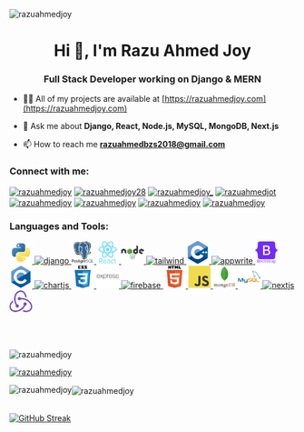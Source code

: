 <p align="left"> <img src="https://media.licdn.com/dms/image/v2/D5616AQE9_dr5HTNfyA/profile-displaybackgroundimage-shrink_350_1400/B56ZXJD4FLGcAY-/0/1742834992523?e=1748476800&v=beta&t=uomDWiQ4Yo8UOy2M9Vh8T3f94_BoXdT5WPLmikPVcYU" alt="razuahmedjoy" /> </p>


<h1 align="center">Hi 👋, I'm Razu Ahmed Joy</h1>
<h3 align="center">Full Stack Developer working on Django & MERN</h3>

- 👨‍💻 All of my projects are available at [https://razuahmedjoy.com](https://razuahmedjoy.com)

- 💬 Ask me about **Django, React, Node.js, MySQL, MongoDB, Next.js**

- 📫 How to reach me **razuahmedbzs2018@gmail.com**

<h3 align="left">Connect with me:</h3>
<p align="left">
<a href="https://linkedin.com/in/razuahmedjoy" target="blank"><img align="center" src="https://raw.githubusercontent.com/rahuldkjain/github-profile-readme-generator/master/src/images/icons/Social/linked-in-alt.svg" alt="razuahmedjoy" height="30" width="40" /></a>
<a href="https://fb.com/razuahmedjoy28" target="blank"><img align="center" src="https://raw.githubusercontent.com/rahuldkjain/github-profile-readme-generator/master/src/images/icons/Social/facebook.svg" alt="razuahmedjoy28" height="30" width="40" /></a>
<a href="https://instagram.com/razuahmedjoy_" target="blank"><img align="center" src="https://raw.githubusercontent.com/rahuldkjain/github-profile-readme-generator/master/src/images/icons/Social/instagram.svg" alt="razuahmedjoy_" height="30" width="40" /></a>
<a href="https://www.codechef.com/users/razuahmedjot" target="blank"><img align="center" src="https://cdn.jsdelivr.net/npm/simple-icons@3.1.0/icons/codechef.svg" alt="razuahmedjot" height="30" width="40" /></a>
<a href="https://www.hackerrank.com/razuahmedjoy" target="blank"><img align="center" src="https://raw.githubusercontent.com/rahuldkjain/github-profile-readme-generator/master/src/images/icons/Social/hackerrank.svg" alt="razuahmedjoy" height="30" width="40" /></a>
<a href="https://codeforces.com/profile/razuahmedjoy" target="blank"><img align="center" src="https://raw.githubusercontent.com/rahuldkjain/github-profile-readme-generator/master/src/images/icons/Social/codeforces.svg" alt="razuahmedjoy" height="30" width="40" /></a>
<a href="https://www.leetcode.com/razuahmedjoy" target="blank"><img align="center" src="https://raw.githubusercontent.com/rahuldkjain/github-profile-readme-generator/master/src/images/icons/Social/leet-code.svg" alt="razuahmedjoy" height="30" width="40" /></a>
<a href="https://www.hackerearth.com/razuahmedjoy" target="blank"><img align="center" src="https://raw.githubusercontent.com/rahuldkjain/github-profile-readme-generator/master/src/images/icons/Social/hackerearth.svg" alt="razuahmedjoy" height="30" width="40" /></a>
</p>




<h3 align="left">Languages and Tools:</h3>
<p align="left"> <a href="https://www.python.org" target="_blank" rel="noreferrer"> <img src="https://raw.githubusercontent.com/devicons/devicon/master/icons/python/python-original.svg" alt="python" width="40" height="40"/> </a>  <a href="https://www.djangoproject.com/" target="_blank" rel="noreferrer"> <img src="https://cdn.worldvectorlogo.com/logos/django.svg" alt="django" width="40" height="40"/> </a> <a href="https://www.postgresql.org" target="_blank" rel="noreferrer"> <img src="https://raw.githubusercontent.com/devicons/devicon/master/icons/postgresql/postgresql-original-wordmark.svg" alt="postgresql" width="40" height="40"/> </a>  <a href="https://reactjs.org/" target="_blank" rel="noreferrer"> <img src="https://raw.githubusercontent.com/devicons/devicon/master/icons/react/react-original-wordmark.svg" alt="react" width="40" height="40"/> </a> <a href="https://nodejs.org" target="_blank" rel="noreferrer"> <img src="https://raw.githubusercontent.com/devicons/devicon/master/icons/nodejs/nodejs-original-wordmark.svg" alt="nodejs" width="40" height="40"/> </a>  <a href="https://tailwindcss.com/" target="_blank" rel="noreferrer"> <img src="https://www.vectorlogo.zone/logos/tailwindcss/tailwindcss-icon.svg" alt="tailwind" width="40" height="40"/> </a>  <a href="https://www.w3schools.com/cpp/" target="_blank" rel="noreferrer"> <img src="https://raw.githubusercontent.com/devicons/devicon/master/icons/cplusplus/cplusplus-original.svg" alt="cplusplus" width="40" height="40"/> </a>  <a href="https://appwrite.io" target="_blank" rel="noreferrer"> <img src="https://www.vectorlogo.zone/logos/appwriteio/appwriteio-icon.svg" alt="appwrite" width="40" height="40"/> </a> <a href="https://getbootstrap.com" target="_blank" rel="noreferrer"> <img src="https://raw.githubusercontent.com/devicons/devicon/master/icons/bootstrap/bootstrap-plain-wordmark.svg" alt="bootstrap" width="40" height="40"/> </a> <a href="https://www.cprogramming.com/" target="_blank" rel="noreferrer"> <img src="https://raw.githubusercontent.com/devicons/devicon/master/icons/c/c-original.svg" alt="c" width="40" height="40"/> </a> <a href="https://www.chartjs.org" target="_blank" rel="noreferrer"> <img src="https://www.chartjs.org/media/logo-title.svg" alt="chartjs" width="40" height="40"/> </a><a href="https://www.w3schools.com/css/" target="_blank" rel="noreferrer"> <img src="https://raw.githubusercontent.com/devicons/devicon/master/icons/css3/css3-original-wordmark.svg" alt="css3" width="40" height="40"/> </a><a href="https://expressjs.com" target="_blank" rel="noreferrer"> <img src="https://raw.githubusercontent.com/devicons/devicon/master/icons/express/express-original-wordmark.svg" alt="express" width="40" height="40"/> </a> <a href="https://firebase.google.com/" target="_blank" rel="noreferrer"> <img src="https://www.vectorlogo.zone/logos/firebase/firebase-icon.svg" alt="firebase" width="40" height="40"/> </a> <a href="https://www.w3.org/html/" target="_blank" rel="noreferrer"> <img src="https://raw.githubusercontent.com/devicons/devicon/master/icons/html5/html5-original-wordmark.svg" alt="html5" width="40" height="40"/> </a> <a href="https://developer.mozilla.org/en-US/docs/Web/JavaScript" target="_blank" rel="noreferrer"> <img src="https://raw.githubusercontent.com/devicons/devicon/master/icons/javascript/javascript-original.svg" alt="javascript" width="40" height="40"/> </a> <a href="https://www.mongodb.com/" target="_blank" rel="noreferrer"> <img src="https://raw.githubusercontent.com/devicons/devicon/master/icons/mongodb/mongodb-original-wordmark.svg" alt="mongodb" width="40" height="40"/> </a> <a href="https://www.mysql.com/" target="_blank" rel="noreferrer"> <img src="https://raw.githubusercontent.com/devicons/devicon/master/icons/mysql/mysql-original-wordmark.svg" alt="mysql" width="40" height="40"/> </a> <a href="https://nextjs.org/" target="_blank" rel="noreferrer"> <img src="https://cdn.worldvectorlogo.com/logos/nextjs-2.svg" alt="nextjs" width="40" height="40"/> </a> <a href="https://redux.js.org" target="_blank" rel="noreferrer"> <img src="https://raw.githubusercontent.com/devicons/devicon/master/icons/redux/redux-original.svg" alt="redux" width="40" height="40"/> </a> </p>
<br/>
<br/>

<p align="left"> <img src="https://komarev.com/ghpvc/?username=razuahmedjoy&label=Profile%20views&color=0e75b6&style=flat" alt="razuahmedjoy" /> </p>

<p align="left"> <a href="https://github.com/ryo-ma/github-profile-trophy"><img src="https://github-profile-trophy.vercel.app/?username=razuahmedjoy" alt="razuahmedjoy" /></a> </p>


<p><img align="left" src="https://github-readme-stats.vercel.app/api/top-langs?username=razuahmedjoy&show_icons=true&locale=en&layout=compact&theme=dark" alt="razuahmedjoy" /></p>

<p><img align="center" src="https://github-readme-stats.vercel.app/api?username=razuahmedjoy&show_icons=true&locale=en&theme=dark" alt="razuahmedjoy" /></p>

<br/>
<a href="https://git.io/streak-stats"><img src="https://streak-stats.demolab.com?user=razuahmedjoy&theme=onedark&hide_border=true&background=45%2C6C03A8%2C00084C" alt="GitHub Streak" /></a>
